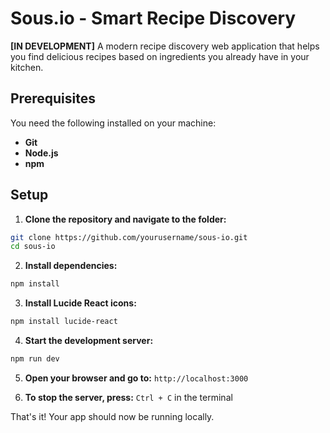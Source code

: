 # Sous.io - Smart Recipe Discovery

**[IN DEVELOPMENT]** A modern recipe discovery web application that helps you find delicious recipes based on ingredients you already have in your kitchen.

## Prerequisites

You need the following installed on your machine:
- **Git**
- **Node.js** 
- **npm**

## Setup

1. **Clone the repository and navigate to the folder:**
```bash
git clone https://github.com/yourusername/sous-io.git
cd sous-io
```

2. **Install dependencies:**
```bash
npm install
```

3. **Install Lucide React icons:**
```bash
npm install lucide-react
```

4. **Start the development server:**
```bash
npm run dev
```

5. **Open your browser and go to:** `http://localhost:3000`

6. **To stop the server, press:** `Ctrl + C` in the terminal

That's it! Your app should now be running locally.
